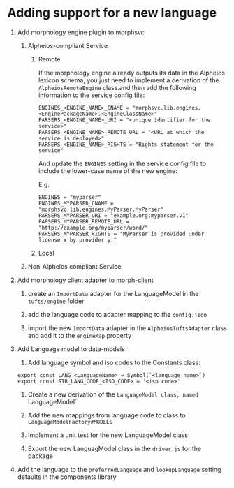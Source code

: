# Adding support for a new language

1. Add morphology engine plugin to morphsvc

    1. Alpheios-compliant Service

        1. Remote

            If the morphology engine already outputs its data in the Alpheios lexicon schema, you just need to 
            implement a derivation of the `AlpheiosRemoteEngine` class.and then add the following information to the 
            service config file:
            
            ```
            ENGINES_<ENGINE_NAME>_CNAME = "morphsvc.lib.engines.<EnginePackageName>.<EngineClassName>"
            PARSERS_<ENGINE_NAME>_URI = "<unique identifier for the service>"
            PARSERS_<ENGINE_NAME>_REMOTE_URL = "<URL at which the service is deployed>"
            PARSERS_<ENGINE_NAME>_RIGHTS = "Rights statement for the service"
            ```
            
            And update the `ENGINES` setting in the service config file to include the lower-case name of the new engine:
                        
            E.g. 
            
            ```
            ENGINES = "myparser"
            ENGINES_MYPARSER_CNAME = "morphsvc.lib.engines.MyParser.MyParser"
            PARSERS_MYPARSER_URI = "example.org:myparser.v1"
            PARSERS_MYPARSER_REMOTE_URL = "http://example.org/myparser/word/"
            PARSERS_MYPARSER_RIGHTS = "MyParser is provided under license x by provider y."
            ```

        1. Local

    1. Non-Alpheios compliant Service
    
1. Add morphology client adapter to morph-client

    1. create an `ImportData` adapter for the LanguageModel in the `tufts/engine` folder
    
    1. add the language code to adapter mapping to the `config.json`
    
    1. import the new `ImportData` adapter in the `AlpheiosTuftsAdapter` class and add it to the `engineMap` property

1. Add Language model to data-models

    1. Add language symbol and iso codes to the Constants class:
    ```
    export const LANG_<LanguageName> = Symbol(`<language name>`)
    export const STR_LANG_CODE_<ISO_CODE> = '<iso code>'
    ```
    
    1. Create a new derivation of the `LanguageModel class, named `<LanguageName>LanguageModel` 
    
    1. Add the new mappings from language code to class to `LanguageModelFactory#MODELS`
       
    1. Implement a unit test for the new LanguageModel class
    
    1. Export the new LanguagModel class in the `driver.js` for the package

1. Add the language to the `preferredLanguage` and `lookupLanguage` setting defaults in the components library
    
